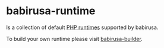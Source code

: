 # babirusa-runtime

Is a collection of default [PHP runtimes](https://github.com/babirusa/babirusa-runtime/releases) supported by babirusa.

To build your own runtime please visit [babirusa-builder](https://github.com/babirusa/babirusa-builder).
 